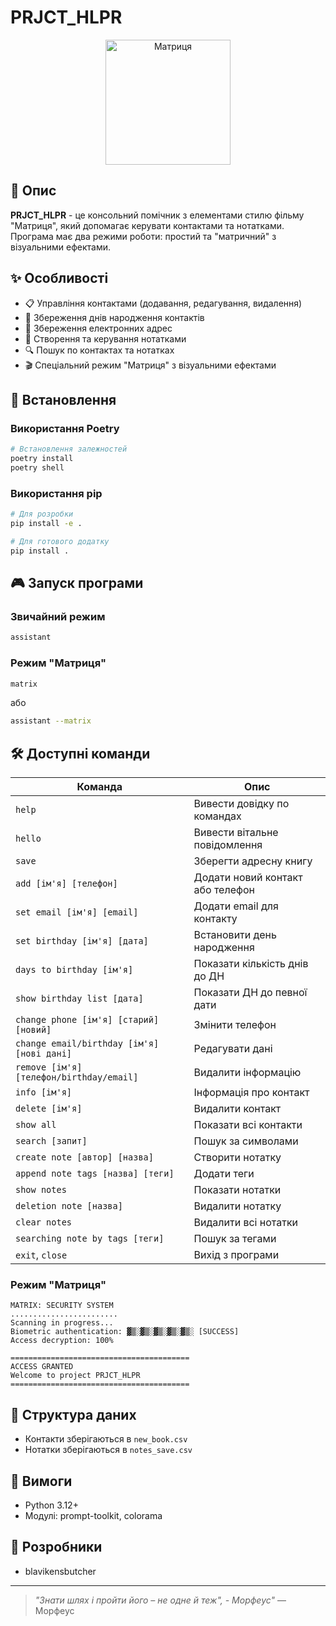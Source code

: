 # PRJCT_HLPR

<p align=center>
<img src="https://ru.picmix.com/pic/download?picId=10073143&key=e3959" alt="Матриця" width="200"/>
</p>

## 📝 Опис

**PRJCT_HLPR** - це консольний помічник з елементами стилю фільму "Матриця", який допомагає керувати контактами та нотатками. Програма має два режими роботи: простий та "матричний" з візуальними ефектами.

## ✨ Особливості

- 📋 Управління контактами (додавання, редагування, видалення)
- 📅 Збереження днів народження контактів
- 📧 Збереження електронних адрес
- 📝 Створення та керування нотатками
- 🔍 Пошук по контактах та нотатках
- 🎬 Спеціальний режим "Матриця" з візуальними ефектами

## 🚀 Встановлення

### Використання Poetry

```bash
# Встановлення залежностей
poetry install
poetry shell
```

### Використання pip

```bash
# Для розробки
pip install -e .

# Для готового додатку
pip install .
```

## 🎮 Запуск програми

### Звичайний режим

```bash
assistant
```

### Режим "Матриця"

```bash
matrix
```

або

```bash
assistant --matrix
```

## 🛠️ Доступні команди

| Команда                                    | Опис                             |
| ------------------------------------------ | -------------------------------- |
| `help`                                     | Вивести довідку по командах      |
| `hello`                                    | Вивести вітальне повідомлення    |
| `save`                                     | Зберегти адресну книгу           |
| `add [ім'я] [телефон]`                     | Додати новий контакт або телефон |
| `set email [ім'я] [email]`                 | Додати email для контакту        |
| `set birthday [ім'я] [дата]`               | Встановити день народження       |
| `days to birthday [ім'я]`                  | Показати кількість днів до ДН    |
| `show birthday list [дата]`                | Показати ДН до певної дати       |
| `change phone [ім'я] [старий] [новий]`     | Змінити телефон                  |
| `change email/birthday [ім'я] [нові дані]` | Редагувати дані                  |
| `remove [ім'я] [телефон/birthday/email]`   | Видалити інформацію              |
| `info [ім'я]`                              | Інформація про контакт           |
| `delete [ім'я]`                            | Видалити контакт                 |
| `show all`                                 | Показати всі контакти            |
| `search [запит]`                           | Пошук за символами               |
| `create note [автор] [назва]`              | Створити нотатку                 |
| `append note tags [назва] [теги]`          | Додати теги                      |
| `show notes`                               | Показати нотатки                 |
| `deletion note [назва]`                    | Видалити нотатку                 |
| `clear notes`                              | Видалити всі нотатки             |
| `searching note by tags [теги]`            | Пошук за тегами                  |
| `exit`, `close`                            | Вихід з програми                 |

### Режим "Матриця"

```
MATRIX: SECURITY SYSTEM
........................
Scanning in progress...
Biometric authentication: ▓▒░▓▒░▓▒░▓▒░▓▒░ [SUCCESS]
Access decryption: 100%

========================================
ACCESS GRANTED
Welcome to project PRJCT_HLPR
========================================
```

## 📁 Структура даних

- Контакти зберігаються в `new_book.csv`
- Нотатки зберігаються в `notes_save.csv`

## 🔧 Вимоги

- Python 3.12+
- Модулі: prompt-toolkit, colorama

## 🤝 Розробники

- blavikensbutcher

---

> _"Знати шлях і пройти його – не одне й теж", - Морфеус"_ — Морфеус

